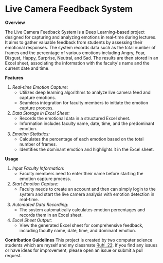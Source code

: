 # Live Camera Feedback System

**Overview**

The Live Camera Feedback System is a Deep Learning-based project designed for capturing and analyzing emotions in real-time during lectures. It aims to gather valuable feedback from students by assessing their emotional responses. The system records data such as the total number of frames and the percentage of various emotions including Angry, Fear, Disgust, Happy, Surprise, Neutral, and Sad. The results are then stored in an Excel sheet, associating the information with the faculty's name and the current date and time.

**Features**
1. *Real-time Emotion Capture:*
   - Utilizes deep learning algorithms to analyze live camera feed and capture emotions.
   - Seamless integration for faculty members to initiate the emotion capture process.
2. *Data Storage in Excel Sheet:*
   - Records the emotional data in a structured Excel sheet.
   - Information includes faculty name, date, time, and the predominant emotion.
3. *Emotion Statistics:*
   - Calculates the percentage of each emotion based on the total number of frames.
   - Identifies the dominant emotion and highlights it in the Excel sheet.

**Usage**
1. *Input Faculty Information:*
   - Faculty members need to enter their name before starting the emotion capture process.
2. *Start Emotion Capture:*
   - Faculty needs to create an account and then can simply login to the system and start the live camera analysis with emotion detection in real-time.
3. *Automated Data Recording:*
   - The system automatically calculates emotion percentages and records them in an Excel sheet.
4. *Excel Sheet Output:*
   - View the generated Excel sheet for comprehensive feedback, including faculty name, date, time, and dominant emotion.

**Contribution Guidelines**
This project is created by two computer science students which are myself and my classmate [Ruhi_22](https://github.com/Ruhi-22). If you find any issues or have ideas for improvement, please open an issue or submit a pull request.
